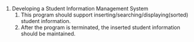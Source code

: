 1.  Developing a Student Information Management System
    1. This program should support inserting/searching/displaying(sorted) student information.
    2. After the program is terminated, the inserted student information should be maintained.
